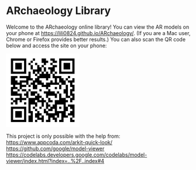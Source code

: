 # ARchaeology Library
Welcome to the ARchaeology online library!
You can view the AR models on your phone at https://lili0824.github.io/ARchaeology/.
(If you are a Mac user, Chrome or Firefox provides better results.)
You can also scan the QR code below and access the site on your phone:

![QR code for ARchaeology](https://github.com/lili0824/ARchaeology/blob/master/docs/archaeology.png)

This project is only possible with the help from:<br />
https://www.appcoda.com/arkit-quick-look/<br />
https://github.com/google/model-viewer<br />
https://codelabs.developers.google.com/codelabs/model-viewer/index.html?index=..%2F..index#4
